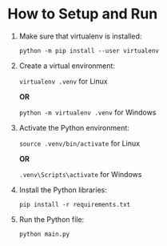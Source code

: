 # How to Setup and Run

1. Make sure that virtualenv is installed:

    `python -m pip install --user virtualenv`

2. Create a virtual environment:

    `virtualenv .venv` for Linux

    **OR**

    `python -m virtualenv .venv` for Windows

3. Activate the Python environment:

    `source .venv/bin/activate` for Linux

    **OR**

    `.venv\Scripts\activate` for Windows

4. Install the Python libraries:

    `pip install -r requirements.txt`

5. Run the Python file:

    `python main.py`
